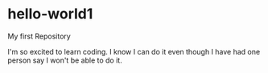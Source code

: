 # hello-world1
My first Repository

I'm so excited to learn coding. I know I can do it even though I have had one person say I won't be able to do it.
